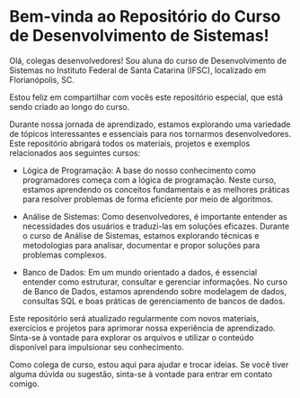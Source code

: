# Bem-vinda ao Repositório do Curso de Desenvolvimento de Sistemas!

Olá, colegas desenvolvedores! Sou aluna do curso de Desenvolvimento de Sistemas no Instituto Federal de Santa Catarina (IFSC), localizado em Florianópolis, SC. 

Estou feliz em compartilhar com vocês este repositório especial, que está sendo criado ao longo do curso.

Durante nossa jornada de aprendizado, estamos explorando uma variedade de tópicos interessantes e essenciais para nos tornarmos desenvolvedores. 
Este repositório abrigará todos os materiais, projetos e exemplos relacionados aos seguintes cursos:

- Lógica de Programação: A base do nosso conhecimento como programadores começa com a lógica de programação. Neste curso, estamos aprendendo os conceitos fundamentais e as melhores práticas para resolver problemas de forma eficiente por meio de algoritmos.

- Análise de Sistemas: Como desenvolvedores, é importante entender as necessidades dos usuários e traduzi-las em soluções eficazes. Durante o curso de Análise de Sistemas, estamos explorando técnicas e metodologias para analisar, documentar e propor soluções para problemas complexos.

- Banco de Dados: Em um mundo orientado a dados, é essencial entender como estruturar, consultar e gerenciar informações. No curso de Banco de Dados, estamos aprendendo sobre modelagem de dados, consultas SQL e boas práticas de gerenciamento de bancos de dados.

Este repositório será atualizado regularmente com novos materiais, exercícios e projetos para aprimorar nossa experiência de aprendizado. Sinta-se à vontade para explorar os arquivos e utilizar o conteúdo disponível para impulsionar seu conhecimento.

Como colega de curso, estou aqui para ajudar e trocar ideias. Se você tiver alguma dúvida ou sugestão, sinta-se à vontade para entrar em contato comigo. 




